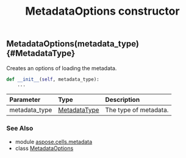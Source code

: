 ﻿---
title: MetadataOptions constructor
second_title: Aspose.Cells for Python via .NET API References
description: 
type: docs
weight: 10
url: /aspose.cells.metadata/metadataoptions/__init__/
is_root: false
---

## MetadataOptions(metadata_type) {#MetadataType}

Creates an options of loading the metadata.



```python
def __init__(self, metadata_type):
    ...
```


| Parameter | Type | Description |
| :- | :- | :- |
| metadata_type | [MetadataType](/cells/python-net/aspose.cells.metadata/metadatatype) | The type of metadata. |



### See Also
* module [aspose.cells.metadata](../../)
* class [MetadataOptions](/cells/python-net/aspose.cells.metadata/metadataoptions)

